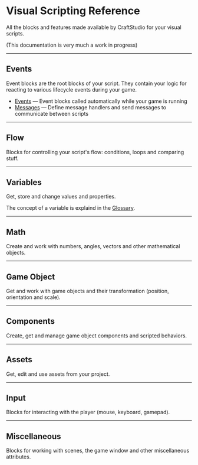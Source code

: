# Visual Scripting Reference

All the blocks and features made available by CraftStudio for your visual scripts.

(This documentation is very much a work in progress)

----
## Events

Event blocks are the root blocks of your script. They contain your logic for reacting to various lifecycle events during your game.

 * [Events](Visual_Scripting/Events.md) — Event blocks called automatically while your game is running
 * [Messages](Visual_Scripting/Messages.md) — Define message handlers and send messages to communicate between scripts

----
## Flow

Blocks for controlling your script's flow: conditions, loops and comparing stuff.

----
## Variables

Get, store and change values and properties.

The concept of a variable is explaind in the [Glossary](Glossary.md).

----
## Math

Create and work with numbers, angles, vectors and other mathematical objects.

----
## Game Object

Get and work with game objects and their transformation (position, orientation and scale).

----
## Components

Create, get and manage game object components and scripted behaviors.

----
## Assets

Get, edit and use assets from your project.

----
## Input

Blocks for interacting with the player (mouse, keyboard, gamepad).

----
## Miscellaneous

Blocks for working with scenes, the game window and other miscellaneous attributes.